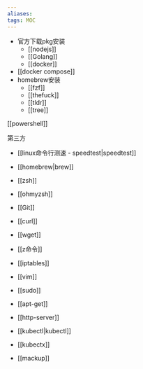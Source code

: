 ```yaml
---
aliases: 
tags: MOC 
---
```

- 官方下载pkg安装
	- [[nodejs]]
	- [[Golang]]
	- [[docker]]
- [[docker compose]]
- homebrew安装
	- [[fzf]]
	- [[thefuck]]
	- [[tldr]]
	- [[tree]]

[[powershell]]

第三方
- [[linux命令行测速 - speedtest|speedtest]]
- [[homebrew|brew]]
- [[zsh]]
- [[ohmyzsh]]
- [[Git]]
- [[curl]]

- [[wget]]
- [[z命令]]

- [[iptables]]
- [[vim]]
- [[sudo]]
- [[apt-get]]
- [[http-server]]

- [[kubectl|kubectl]]
- [[kubectx]]

- [[mackup]]
